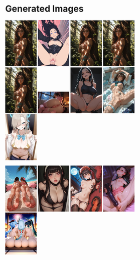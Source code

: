 # Generated Images



<img src="2025_10_08_01_thumb.webp" width="100"/> <img src="2025_10_08_02_thumb.webp" width="100"/> <img src="2025_10_08_03_thumb.webp" width="100"/> <img src="2025_10_08_04_thumb.webp" width="100"/> <img src="2025_10_08_05_thumb.webp" width="100"/> <img src="2025_10_08_06_thumb.webp" width="100"/> <img src="2025_10_08_07_thumb.webp" width="100"/> <img src="2025_10_08_08_thumb.webp" width="100"/> <img src="2025_10_08_09_thumb.webp" width="100"/>

<img src="2025_10_08_10_thumb.webp" width="100"/> <img src="2025_10_08_11_thumb.webp" width="100"/> <img src="2025_10_08_12_thumb.webp" width="100"/> <img src="2025_10_08_13_thumb.webp" width="100"/> <img src="2025_10_08_14_thumb.webp" width="100"/>